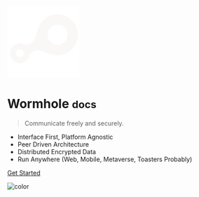 <!-- _coverpage.md -->

![logo](_media/wormhole.png)

# Wormhole <small>docs</small>

> Communicate freely and securely.

- Interface First, Platform Agnostic
- Peer Driven Architecture
- Distributed Encrypted Data
- Run Anywhere (Web, Mobile, Metaverse, Toasters Probably)

[Get Started](#Wormhole)


<!-- background color -->

![color](#000000)
